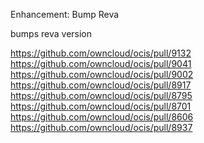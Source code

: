 Enhancement: Bump Reva

bumps reva version

https://github.com/owncloud/ocis/pull/9132
https://github.com/owncloud/ocis/pull/9041
https://github.com/owncloud/ocis/pull/9002
https://github.com/owncloud/ocis/pull/8917
https://github.com/owncloud/ocis/pull/8795
https://github.com/owncloud/ocis/pull/8701
https://github.com/owncloud/ocis/pull/8606
https://github.com/owncloud/ocis/pull/8937

